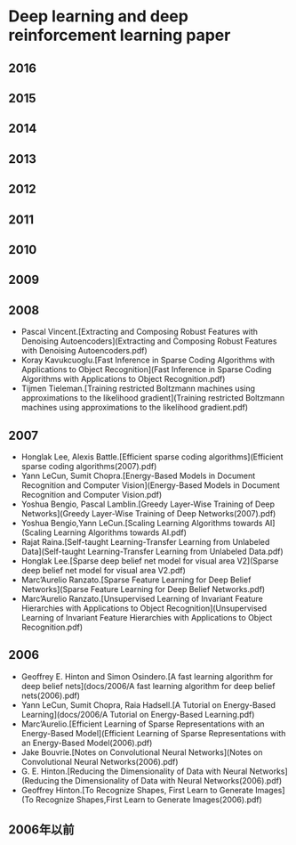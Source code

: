 # Deep learning and deep reinforcement learning paper

## 2016

## 2015

## 2014

## 2013

## 2012

## 2011

## 2010

## 2009

## 2008

- Pascal Vincent.[Extracting and Composing Robust Features with Denoising Autoencoders](Extracting and Composing Robust Features with Denoising Autoencoders.pdf)
- Koray Kavukcuoglu.[Fast Inference in Sparse Coding Algorithms with Applications to Object Recognition](Fast Inference in Sparse Coding Algorithms with Applications to Object Recognition.pdf)
- Tijmen Tieleman.[Training restricted Boltzmann machines using approximations to the likelihood gradient](Training restricted Boltzmann machines using approximations to the likelihood gradient.pdf)

## 2007

- Honglak Lee, Alexis Battle.[Efficient sparse coding algorithms](Efficient sparse coding algorithms(2007).pdf)
- Yann LeCun, Sumit Chopra.[Energy-Based Models in Document Recognition and Computer Vision](Energy-Based Models in Document Recognition and Computer Vision.pdf)
- Yoshua Bengio, Pascal Lamblin.[Greedy Layer-Wise Training of Deep Networks](Greedy Layer-Wise Training of Deep Networks(2007).pdf)
- Yoshua Bengio,Yann LeCun.[Scaling Learning Algorithms towards AI](Scaling Learning Algorithms towards AI.pdf)
- Rajat Raina.[Self-taught Learning-Transfer Learning from Unlabeled Data](Self-taught Learning-Transfer Learning from Unlabeled Data.pdf)
- Honglak Lee.[Sparse deep belief net model for visual area V2](Sparse deep belief net model for visual area V2.pdf)
- Marc’Aurelio Ranzato.[Sparse Feature Learning for Deep Belief Networks](Sparse Feature Learning for Deep Belief Networks.pdf)
- Marc’Aurelio Ranzato.[Unsupervised Learning of Invariant Feature Hierarchies with Applications to Object Recognition](Unsupervised Learning of Invariant Feature Hierarchies with Applications to Object Recognition.pdf)

## 2006

- Geoffrey E. Hinton and Simon Osindero.[A fast learning algorithm for deep belief nets](docs/2006/A fast learning algorithm for deep belief nets(2006).pdf)
- Yann LeCun, Sumit Chopra, Raia Hadsell.[A Tutorial on Energy-Based Learning](docs/2006/A Tutorial on Energy-Based Learning.pdf)
- Marc’Aurelio.[Efficient Learning of Sparse Representations with an Energy-Based Model](Efficient Learning of Sparse Representations with an Energy-Based Model(2006).pdf)
- Jake Bouvrie.[Notes on Convolutional Neural Networks](Notes on Convolutional Neural Networks(2006).pdf)
- G. E. Hinton.[Reducing the Dimensionality of Data with Neural Networks](Reducing the Dimensionality of Data with Neural Networks(2006).pdf)
- Geoffrey Hinton.[To Recognize Shapes, First Learn to Generate Images](To Recognize Shapes,First Learn to Generate Images(2006).pdf)

## 2006年以前

